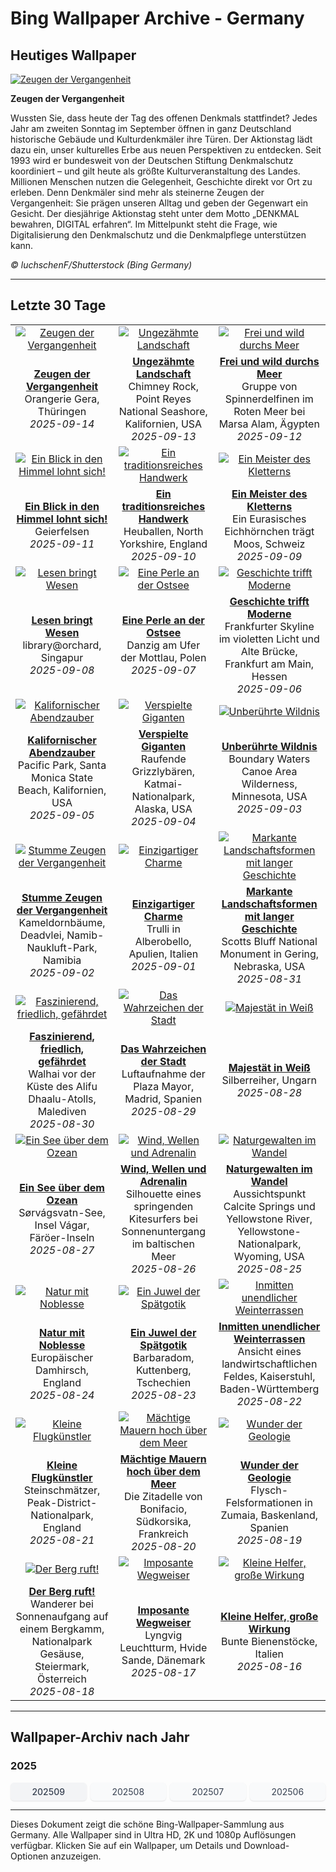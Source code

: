 # Bing Wallpaper Archive - Germany

## Heutiges Wallpaper

[![Zeugen der Vergangenheit](https://www.bing.com/th?id=OHR.GeraOrangerie_DE-DE0955611584_UHD.jpg&pid=hp&w=2560)](https://bing.codexun.com/de/detail/20250914)

**Zeugen der Vergangenheit**

Wussten Sie, dass heute der Tag des offenen Denkmals stattfindet? Jedes Jahr am zweiten Sonntag im September öffnen in ganz Deutschland historische Gebäude und Kulturdenkmäler ihre Türen. Der Aktionstag lädt dazu ein, unser kulturelles Erbe aus neuen Perspektiven zu entdecken. Seit 1993 wird er bundesweit von der Deutschen Stiftung Denkmalschutz koordiniert – und gilt heute als größte Kulturveranstaltung des Landes. Millionen Menschen nutzen die Gelegenheit, Geschichte direkt vor Ort zu erleben. Denn Denkmäler sind mehr als steinerne Zeugen der Vergangenheit: Sie prägen unseren Alltag und geben der Gegenwart ein Gesicht. Der diesjährige Aktionstag steht unter dem Motto „DENKMAL bewahren, DIGITAL erfahren“. Im Mittelpunkt steht die Frage, wie Digitalisierung den Denkmalschutz und die Denkmalpflege unterstützen kann.

*© luchschenF/Shutterstock (Bing Germany)*

---

## Letzte 30 Tage

| | | |
|:---:|:---:|:---:|
| [![Zeugen der Vergangenheit](https://www.bing.com/th?id=OHR.GeraOrangerie_DE-DE0955611584_UHD.jpg&pid=hp&w=2560)](https://bing.codexun.com/de/detail/20250914) | [![Ungezähmte Landschaft](https://www.bing.com/th?id=OHR.PointReyesSeashore_DE-DE5164774211_UHD.jpg&pid=hp&w=2560)](https://bing.codexun.com/de/detail/20250913) | [![Frei und wild durchs Meer](https://www.bing.com/th?id=OHR.SpinnerDolphins_DE-DE4891196756_UHD.jpg&pid=hp&w=2560)](https://bing.codexun.com/de/detail/20250912) | 
| **[Zeugen der Vergangenheit](https://bing.codexun.com/de/detail/20250914)**<br>Orangerie Gera, Thüringen<br>*2025-09-14* | **[Ungezähmte Landschaft](https://bing.codexun.com/de/detail/20250913)**<br>Chimney Rock, Point Reyes National Seashore, Kalifornien, USA<br>*2025-09-13* | **[Frei und wild durchs Meer](https://bing.codexun.com/de/detail/20250912)**<br>Gruppe von Spinnerdelfinen im Roten Meer bei Marsa Alam, Ägypten<br>*2025-09-12* | 
| [![Ein Blick in den Himmel lohnt sich!](https://www.bing.com/th?id=OHR.ExtremaduraJamon_DE-DE4354679644_UHD.jpg&pid=hp&w=2560)](https://bing.codexun.com/de/detail/20250911) | [![Ein traditionsreiches Handwerk](https://www.bing.com/th?id=OHR.YorkshireHay_DE-DE6716022558_UHD.jpg&pid=hp&w=2560)](https://bing.codexun.com/de/detail/20250910) | [![Ein Meister des Kletterns](https://www.bing.com/th?id=OHR.SwissSquirrel_DE-DE3902212654_UHD.jpg&pid=hp&w=2560)](https://bing.codexun.com/de/detail/20250909) | 
| **[Ein Blick in den Himmel lohnt sich!](https://bing.codexun.com/de/detail/20250911)**<br>Geierfelsen<br>*2025-09-11* | **[Ein traditionsreiches Handwerk](https://bing.codexun.com/de/detail/20250910)**<br>Heuballen, North Yorkshire, England<br>*2025-09-10* | **[Ein Meister des Kletterns](https://bing.codexun.com/de/detail/20250909)**<br>Ein Eurasisches Eichhörnchen trägt Moos, Schweiz<br>*2025-09-09* | 
| [![Lesen bringt Wesen](https://www.bing.com/th?id=OHR.OrchardLibrary_DE-DE1336292524_UHD.jpg&pid=hp&w=2560)](https://bing.codexun.com/de/detail/20250908) | [![Eine Perle an der Ostsee](https://www.bing.com/th?id=OHR.BlueGdansk_DE-DE2028955580_UHD.jpg&pid=hp&w=2560)](https://bing.codexun.com/de/detail/20250907) | [![Geschichte trifft Moderne](https://www.bing.com/th?id=OHR.FrankfurtAlteBruecke_DE-DE0460546178_UHD.jpg&pid=hp&w=2560)](https://bing.codexun.com/de/detail/20250906) | 
| **[Lesen bringt Wesen](https://bing.codexun.com/de/detail/20250908)**<br>library@orchard, Singapur<br>*2025-09-08* | **[Eine Perle an der Ostsee](https://bing.codexun.com/de/detail/20250907)**<br>Danzig am Ufer der Mottlau, Polen<br>*2025-09-07* | **[Geschichte trifft Moderne](https://bing.codexun.com/de/detail/20250906)**<br>Frankfurter Skyline im violetten Licht und Alte Brücke, Frankfurt am Main, Hessen<br>*2025-09-06* | 
| [![Kalifornischer Abendzauber](https://www.bing.com/th?id=OHR.SunsetPier_DE-DE1211328081_UHD.jpg&pid=hp&w=2560)](https://bing.codexun.com/de/detail/20250905) | [![Verspielte Giganten](https://www.bing.com/th?id=OHR.WrestlingBears_DE-DE4535845239_UHD.jpg&pid=hp&w=2560)](https://bing.codexun.com/de/detail/20250904) | [![Unberührte Wildnis](https://www.bing.com/th?id=OHR.MinnesotaWaters_DE-DE6807349928_UHD.jpg&pid=hp&w=2560)](https://bing.codexun.com/de/detail/20250903) | 
| **[Kalifornischer Abendzauber](https://bing.codexun.com/de/detail/20250905)**<br>Pacific Park, Santa Monica State Beach, Kalifornien, USA<br>*2025-09-05* | **[Verspielte Giganten](https://bing.codexun.com/de/detail/20250904)**<br>Raufende Grizzlybären, Katmai-Nationalpark, Alaska, USA<br>*2025-09-04* | **[Unberührte Wildnis](https://bing.codexun.com/de/detail/20250903)**<br>Boundary Waters Canoe Area Wilderness, Minnesota, USA<br>*2025-09-03* | 
| [![Stumme Zeugen der Vergangenheit](https://www.bing.com/th?id=OHR.DeadvleiTrees_DE-DE6613331232_UHD.jpg&pid=hp&w=2560)](https://bing.codexun.com/de/detail/20250902) | [![Einzigartiger Charme](https://www.bing.com/th?id=OHR.TrulliHouses_DE-DE2753356790_UHD.jpg&pid=hp&w=2560)](https://bing.codexun.com/de/detail/20250901) | [![Markante Landschaftsformen mit langer Geschichte](https://www.bing.com/th?id=OHR.ScottsBluff_DE-DE5756991570_UHD.jpg&pid=hp&w=2560)](https://bing.codexun.com/de/detail/20250831) | 
| **[Stumme Zeugen der Vergangenheit](https://bing.codexun.com/de/detail/20250902)**<br>Kameldornbäume, Deadvlei, Namib-Naukluft-Park, Namibia<br>*2025-09-02* | **[Einzigartiger Charme](https://bing.codexun.com/de/detail/20250901)**<br>Trulli in Alberobello, Apulien, Italien<br>*2025-09-01* | **[Markante Landschaftsformen mit langer Geschichte](https://bing.codexun.com/de/detail/20250831)**<br>Scotts Bluff National Monument in Gering, Nebraska, USA<br>*2025-08-31* | 
| [![Faszinierend, friedlich, gefährdet](https://www.bing.com/th?id=OHR.MaldivesWhaleShark_DE-DE5305266157_UHD.jpg&pid=hp&w=2560)](https://bing.codexun.com/de/detail/20250830) | [![Das Wahrzeichen der Stadt](https://www.bing.com/th?id=OHR.PlazaMayor_DE-DE2952299555_UHD.jpg&pid=hp&w=2560)](https://bing.codexun.com/de/detail/20250829) | [![Majestät in Weiß](https://www.bing.com/th?id=OHR.WhiteEgret_DE-DE4529883456_UHD.jpg&pid=hp&w=2560)](https://bing.codexun.com/de/detail/20250828) | 
| **[Faszinierend, friedlich, gefährdet](https://bing.codexun.com/de/detail/20250830)**<br>Walhai vor der Küste des Alifu Dhaalu-Atolls, Malediven<br>*2025-08-30* | **[Das Wahrzeichen der Stadt](https://bing.codexun.com/de/detail/20250829)**<br>Luftaufnahme der Plaza Mayor, Madrid, Spanien<br>*2025-08-29* | **[Majestät in Weiß](https://bing.codexun.com/de/detail/20250828)**<br>Silberreiher, Ungarn<br>*2025-08-28* | 
| [![Ein See über dem Ozean](https://www.bing.com/th?id=OHR.FaroeLake_DE-DE3217982226_UHD.jpg&pid=hp&w=2560)](https://bing.codexun.com/de/detail/20250827) | [![Wind, Wellen und Adrenalin](https://www.bing.com/th?id=OHR.KitesurferGermany_DE-DE6337370430_UHD.jpg&pid=hp&w=2560)](https://bing.codexun.com/de/detail/20250826) | [![Naturgewalten im Wandel](https://www.bing.com/th?id=OHR.YellowstoneRiver_DE-DE2550082704_UHD.jpg&pid=hp&w=2560)](https://bing.codexun.com/de/detail/20250825) | 
| **[Ein See über dem Ozean](https://bing.codexun.com/de/detail/20250827)**<br>Sørvágsvatn-See, Insel Vágar, Färöer-Inseln<br>*2025-08-27* | **[Wind, Wellen und Adrenalin](https://bing.codexun.com/de/detail/20250826)**<br>Silhouette eines springenden Kitesurfers bei Sonnenuntergang im baltischen Meer<br>*2025-08-26* | **[Naturgewalten im Wandel](https://bing.codexun.com/de/detail/20250825)**<br>Aussichtspunkt Calcite Springs und Yellowstone River, Yellowstone-Nationalpark, Wyoming, USA<br>*2025-08-25* | 
| [![Natur mit Noblesse](https://www.bing.com/th?id=OHR.CervusDama_DE-DE7228900180_UHD.jpg&pid=hp&w=2560)](https://bing.codexun.com/de/detail/20250824) | [![Ein Juwel der Spätgotik](https://www.bing.com/th?id=OHR.SaintBarbaras_DE-DE2329773530_UHD.jpg&pid=hp&w=2560)](https://bing.codexun.com/de/detail/20250823) | [![Inmitten unendlicher Weinterrassen](https://www.bing.com/th?id=OHR.FieldKaiserstuhl_DE-DE8624743800_UHD.jpg&pid=hp&w=2560)](https://bing.codexun.com/de/detail/20250822) | 
| **[Natur mit Noblesse](https://bing.codexun.com/de/detail/20250824)**<br>Europäischer Damhirsch, England<br>*2025-08-24* | **[Ein Juwel der Spätgotik](https://bing.codexun.com/de/detail/20250823)**<br>Barbaradom, Kuttenberg, Tschechien<br>*2025-08-23* | **[Inmitten unendlicher Weinterrassen](https://bing.codexun.com/de/detail/20250822)**<br>Ansicht eines landwirtschaftlichen Feldes, Kaiserstuhl, Baden-Württemberg<br>*2025-08-22* | 
| [![Kleine Flugkünstler](https://www.bing.com/th?id=OHR.WheatearBird_DE-DE8545255513_UHD.jpg&pid=hp&w=2560)](https://bing.codexun.com/de/detail/20250821) | [![Mächtige Mauern hoch über dem Meer](https://www.bing.com/th?id=OHR.CitadelBonifacio_DE-DE9194010566_UHD.jpg&pid=hp&w=2560)](https://bing.codexun.com/de/detail/20250820) | [![Wunder der Geologie](https://www.bing.com/th?id=OHR.GipuzcoaSummer_DE-DE5130461802_UHD.jpg&pid=hp&w=2560)](https://bing.codexun.com/de/detail/20250819) | 
| **[Kleine Flugkünstler](https://bing.codexun.com/de/detail/20250821)**<br>Steinschmätzer, Peak-District-Nationalpark, England<br>*2025-08-21* | **[Mächtige Mauern hoch über dem Meer](https://bing.codexun.com/de/detail/20250820)**<br>Die Zitadelle von Bonifacio, Südkorsika, Frankreich<br>*2025-08-20* | **[Wunder der Geologie](https://bing.codexun.com/de/detail/20250819)**<br>Flysch-Felsformationen in Zumaia, Baskenland, Spanien<br>*2025-08-19* | 
| [![Der Berg ruft!](https://www.bing.com/th?id=OHR.GermanyHiker_DE-DE4106707068_UHD.jpg&pid=hp&w=2560)](https://bing.codexun.com/de/detail/20250818) | [![Imposante Wegweiser](https://www.bing.com/th?id=OHR.LyngvigLighthouse_DE-DE8062219926_UHD.jpg&pid=hp&w=2560)](https://bing.codexun.com/de/detail/20250817) | [![Kleine Helfer, große Wirkung](https://www.bing.com/th?id=OHR.ColorfulBeehives_DE-DE0790331743_UHD.jpg&pid=hp&w=2560)](https://bing.codexun.com/de/detail/20250816) | 
| **[Der Berg ruft!](https://bing.codexun.com/de/detail/20250818)**<br>Wanderer bei Sonnenaufgang auf einem Bergkamm, Nationalpark Gesäuse, Steiermark, Österreich<br>*2025-08-18* | **[Imposante Wegweiser](https://bing.codexun.com/de/detail/20250817)**<br>Lyngvig Leuchtturm, Hvide Sande, Dänemark<br>*2025-08-17* | **[Kleine Helfer, große Wirkung](https://bing.codexun.com/de/detail/20250816)**<br>Bunte Bienenstöcke, Italien<br>*2025-08-16* | 


---

## Wallpaper-Archiv nach Jahr

### 2025
<div style="display: grid; grid-template-columns: repeat(auto-fit, minmax(80px, 1fr)); gap: 6px; margin: 12px 0;">
<a href="https://bing.codexun.com/de/archive/202509" style="padding: 6px 12px; font-size: 14px; border-radius: 6px; box-shadow: 0 1px 2px rgba(0,0,0,0.1); background-color: #f3f4f6; color: #374151; text-decoration: none; text-align: center; transition: background-color 0.2s ease; font-weight: 500;">202509</a>
<a href="https://bing.codexun.com/de/archive/202508" style="padding: 6px 12px; font-size: 14px; border-radius: 6px; box-shadow: 0 1px 2px rgba(0,0,0,0.1); background-color: #f9fafb; color: #374151; text-decoration: none; text-align: center; transition: background-color 0.2s ease;">202508</a>
<a href="https://bing.codexun.com/de/archive/202507" style="padding: 6px 12px; font-size: 14px; border-radius: 6px; box-shadow: 0 1px 2px rgba(0,0,0,0.1); background-color: #f9fafb; color: #374151; text-decoration: none; text-align: center; transition: background-color 0.2s ease;">202507</a>
<a href="https://bing.codexun.com/de/archive/202506" style="padding: 6px 12px; font-size: 14px; border-radius: 6px; box-shadow: 0 1px 2px rgba(0,0,0,0.1); background-color: #f9fafb; color: #374151; text-decoration: none; text-align: center; transition: background-color 0.2s ease;">202506</a>
</div>



---

Dieses Dokument zeigt die schöne Bing-Wallpaper-Sammlung aus Germany. Alle Wallpaper sind in Ultra HD, 2K und 1080p Auflösungen verfügbar. Klicken Sie auf ein Wallpaper, um Details und Download-Optionen anzuzeigen.
